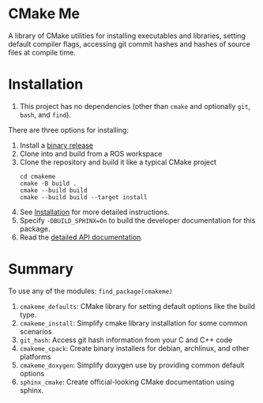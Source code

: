# CMake Me
A library of CMake utilities for installing executables and libraries,
setting default compiler flags, accessing git commit hashes and
hashes of source files at compile time.  

# Installation
1. This project has no dependencies (other than `cmake` and optionally `git`, `bash`, and `find`).

There are three options for installing:
1. Install a [binary release](https://github.com/omnid/cmakeme/releases)
2. Clone into and build from a ROS workspace 
3. Clone the repository and build it like a typical CMake project
   ```
   cd cmakeme
   cmake -B build .
   cmake --build build
   cmake --build build --target install
   ```
4. See [Installation](https://github.com/omnid/omnid_docs/blob/master/Installation.md) for more detailed instructions.
5. Specify `-DBUILD_SPHINX=On` to build the developer documentation for this package.
6. Read the [detailed API documentation](https://omnid.github.io/cmakeme).    

# Summary
To use any of the modules:
`find_package(cmakeme)`

1. `cmakeme_defaults`: CMake library for setting default options like the build type.
2. `cmakeme_install`: Simplify cmake library installation for some common scenarios
3. `git_hash`: Access git hash information from your C and C++ code
4. `cmakeme_cpack`: Create binary installers for debian, archlinux, and other platforms
5. `cmakeme_doxygen`: Simplify doxygen use by providing common default options
6. `sphinx_cmake`: Create official-looking CMake documentation using sphinx.

